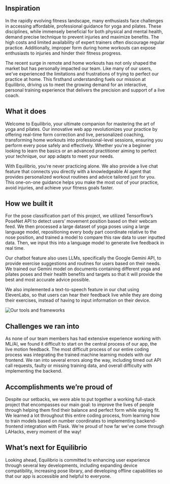 ## Inspiration
In the rapidly evolving fitness landscape, many enthusiasts face challenges in accessing affordable, professional guidance for yoga and pilates. These disciplines, while immensely beneficial for both physical and mental health, demand precise technique to prevent injuries and maximize benefits. The high costs and limited availability of expert trainers often discourage regular practice. Additionally, improper form during home workouts can expose enthusiasts to injuries and hinder their fitness progress.

The recent surge in remote and home workouts has not only shaped the market but has personally impacted our team. Like many of our users, we've experienced the limitations and frustrations of trying to perfect our practice at home. This firsthand understanding fuels our mission at Equilibrio, driving us to meet the growing demand for an interactive, personal training experience that delivers the precision and support of a live coach.


## What it does
Welcome to Equilibrio, your ultimate companion for mastering the art of yoga and pilates. Our innovative web app revolutionizes your practice by offering real-time form correction and live, personalized coaching, transforming home workouts into professional-level sessions, ensuring you perform every pose safely and effectively. Whether you're a beginner looking to learn the basics or an advanced practitioner aiming to perfect your technique, our app adapts to meet your needs.

With Equilibrio, you're never practicing alone. We also provide a live chat feature that connects you directly with a knowledgeable AI agent that provides personalized workout routines and advice tailored just for you. This one-on-one guidance helps you make the most out of your practice, avoid injuries, and achieve your fitness goals faster.


## How we built it
For the pose classification part of this project, we utilized Tensorflow’s PoseNet API to detect users’ movement position based on their webcam feed. We then processed a large dataset of yoga poses using a large language model, repositioning every body part coordinate relative to the nose position, and trained a model to compare this raw data to user inputted data. Then, we input this into a language model to generate live feedback in real time. 

Our chatbot feature also uses LLMs, specifically the Google Gemini API, to provide exercise suggestions and routines for users based on their needs. We trained our Gemini model on documents containing different yoga and pilates poses and their health benefits and targets so that it will provide the best and most accurate advice possible. 

We also implemented a text-to-speech feature in our chat using ElevenLabs, so that users can hear their feedback live while they are doing their exercises, instead of having to input information on their device. 

![Our tools and frameworks](https://i.imgur.com/M2brQAi.png)


## Challenges we ran into
As none of our team members has had extensive experience working with ML/AI, we found it difficult to start on the central process of our app, the live motion feedback. The most difficult process of our entire coding process was integrating the trained machine learning models with our frontend. We ran into several errors along the way, including timed out API call requests, faulty or missing training data, and overall difficulty with implementing the backend. 


## Accomplishments we’re proud of
Despite our setbacks, we were able to put together a working full-stack project that encompasses our main goal: to improve the lives of people through helping them find their balance and perfect form while staying fit. We learned a lot throughout this entire coding process, from learning how to train models based on number coordinates to implementing backend-frontend integration with Flask. We're proud of how far we've come through LAHacks, every moment of the way!


## What’s next for Equilibrio
Looking ahead, Equilibrio is committed to enhancing user experience through several key developments, including expanding device compatibility, increasing pose library, and developing offline capabilities so that our app is accessible and helpful to everyone. 
